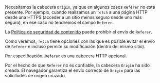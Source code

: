 Necesitamos la cabecera `Origin`, ya que en algunos casos `Referer` no está presente. Por ejemplo, cuando realizamos un `fetch` a una página HTTP desde una HTTPS (acceder a un sitio menos seguro desde uno más seguro), en ese caso no tendremos el campo `Referer`.

La [Política de seguridad de contenido](http://en.wikipedia.org/wiki/Content_Security_Policy) puede prohibir el envío de `Referer`.

Como veremos, `fetch` tiene opciones con las que es posible evitar el envío de `Referer` e incluso permite su modificación (dentro del mismo sitio).

Por especificación, `Referer` es una cabecera HTTP opcional.

Por el hecho de que `Referer` no es confiable, la cabecera `Origin` ha sido creada. El navegador garantiza el envío correcto de `Origin` para las solicitudes de origen cruzado.
